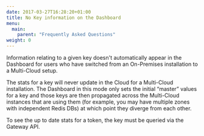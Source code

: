 ```yaml
---
date: 2017-03-27T16:28:20+01:00
title: No Key information on the Dashboard
menu:
  main:
    parent: "Frequently Asked Questions"
weight: 0 
---
```


Information relating to a given key doesn't automatically appear in the Dashboard for users who have switched from an On-Premises installation to a Multi-Cloud setup.

The stats for a key will never update in the Cloud for a Multi-Cloud installation. The Dashboard in this mode only sets the initial “master” values for a key and those keys are then propagated across the Multi-Cloud instances that are using them (for example, you may have multiple zones with independent Redis DBs) at which point they diverge from each other.

To see the up to date stats for a token, the key must be queried via the Gateway API.

